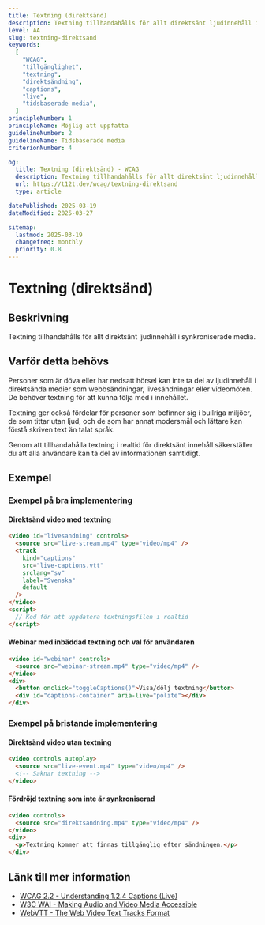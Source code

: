 ```yaml
---
title: Textning (direktsänd)
description: Textning tillhandahålls för allt direktsänt ljudinnehåll i synkroniserade media.
level: AA
slug: textning-direktsand
keywords:
  [
    "WCAG",
    "tillgänglighet",
    "textning",
    "direktsändning",
    "captions",
    "live",
    "tidsbaserade media",
  ]
principleNumber: 1
principleName: Möjlig att uppfatta
guidelineNumber: 2
guidelineName: Tidsbaserade media
criterionNumber: 4

og:
  title: Textning (direktsänd) - WCAG
  description: Textning tillhandahålls för allt direktsänt ljudinnehåll i synkroniserade media.
  url: https://t12t.dev/wcag/textning-direktsand
  type: article

datePublished: 2025-03-19
dateModified: 2025-03-27

sitemap:
  lastmod: 2025-03-19
  changefreq: monthly
  priority: 0.8
---
```


# Textning (direktsänd)

## Beskrivning

Textning tillhandahålls för allt direktsänt ljudinnehåll i synkroniserade media.

## Varför detta behövs

Personer som är döva eller har nedsatt hörsel kan inte ta del av ljudinnehåll i direktsända medier som webbsändningar, livesändningar eller videomöten. De behöver textning för att kunna följa med i innehållet.

Textning ger också fördelar för personer som befinner sig i bullriga miljöer, de som tittar utan ljud, och de som har annat modersmål och lättare kan förstå skriven text än talat språk.

Genom att tillhandahålla textning i realtid för direktsänt innehåll säkerställer du att alla användare kan ta del av informationen samtidigt.

## Exempel

### Exempel på bra implementering

#### Direktsänd video med textning

```html
<video id="livesandning" controls>
  <source src="live-stream.mp4" type="video/mp4" />
  <track
    kind="captions"
    src="live-captions.vtt"
    srclang="sv"
    label="Svenska"
    default
  />
</video>
<script>
  // Kod för att uppdatera textningsfilen i realtid
</script>
```

#### Webinar med inbäddad textning och val för användaren

```html
<video id="webinar" controls>
  <source src="webinar-stream.mp4" type="video/mp4" />
</video>
<div>
  <button onclick="toggleCaptions()">Visa/dölj textning</button>
  <div id="captions-container" aria-live="polite"></div>
</div>
```

### Exempel på bristande implementering

#### Direktsänd video utan textning

```html
<video controls autoplay>
  <source src="live-event.mp4" type="video/mp4" />
  <!-- Saknar textning -->
</video>
```

#### Fördröjd textning som inte är synkroniserad

```html
<video controls>
  <source src="direktsandning.mp4" type="video/mp4" />
</video>
<div>
  <p>Textning kommer att finnas tillgänglig efter sändningen.</p>
</div>
```

## Länk till mer information

- [WCAG 2.2 - Understanding 1.2.4 Captions (Live)](https://www.w3.org/WAI/WCAG22/Understanding/captions-live.html)
- [W3C WAI - Making Audio and Video Media Accessible](https://www.w3.org/WAI/media/av/)
- [WebVTT - The Web Video Text Tracks Format](https://developer.mozilla.org/en-US/docs/Web/API/WebVTT_API)
